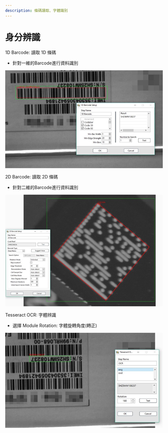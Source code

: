 ```yaml
---
description: 條碼讀取、字體識別
---
```


# 身分辨識

1D Barcode: 讀取 1D 條碼

* 針對一維的Barcode進行資料識別

![](../../../.gitbook/assets/tu-pian-28.jpg)

2D Barcode: 讀取 2D 條碼

* 針對二維的Barcode進行資料識別

![](../../../.gitbook/assets/tu-pian-29%20%281%29.jpg)

Tesseract OCR: 字體辨識

* 選擇 Module Rotation: 字體旋轉角度\(轉正\)

![](../../../.gitbook/assets/tu-pian-30.jpg)

